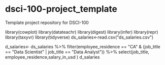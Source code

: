 # dsci-100-project_template
Template project repository for DSCI-100

library(cowplot)
library(datateachr)
library(digest)
library(infer)
library(repr)
library(taxyvr)
library(tidyverse)
ds_salaries<-read.csv("ds_salaries.csv")

d_salaries<- ds_salaries %>%
             filter(employee_residence == "CA" & (job_title == "Data Scientist" | job_title == "Data Analyst")) %>%
             select(job_title, employee_residence,salary_in_usd ) 
d_salaries  
